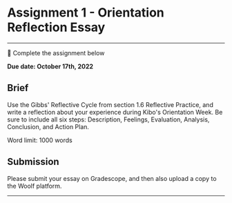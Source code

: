 # Assignment 1 - Orientation Reflection Essay
---

<aside>

📝 Complete the assignment below

</aside>

**Due date: October 17th, 2022**

## Brief

Use the Gibbs' Reflective Cycle from section 1.6 Reflective Practice, and write a reflection about your experience during Kibo's Orientation Week. Be sure to include all six steps: Description, Feelings, Evaluation, Analysis, Conclusion, and Action Plan.

Word limit: 1000 words

## Submission

Please submit your essay on Gradescope, and then also upload a copy to the Woolf platform.

---
